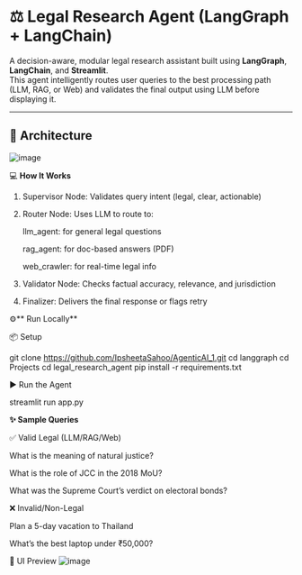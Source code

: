 # ⚖️ Legal Research Agent (LangGraph + LangChain)

A decision-aware, modular legal research assistant built using **LangGraph**, **LangChain**, and **Streamlit**.  
This agent intelligently routes user queries to the best processing path (LLM, RAG, or Web) and validates the final output using LLM before displaying it.

---

## 🧠 Architecture

![image](https://github.com/user-attachments/assets/c51d066f-9ae1-4d94-a21f-27ebf2ae7d7b)

💻 **How It Works**

1. Supervisor Node: Validates query intent (legal, clear, actionable)

2. Router Node: Uses LLM to route to:

      llm_agent: for general legal questions

      rag_agent: for doc-based answers (PDF)

      web_crawler: for real-time legal info

3. Validator Node: Checks factual accuracy, relevance, and jurisdiction

4. Finalizer: Delivers the final response or flags retry

⚙️** Run Locally**

📦 Setup

git clone https://github.com/IpsheetaSahoo/AgenticAI_1.git
cd langgraph
cd Projects
cd legal_research_agent
pip install -r requirements.txt

▶️ Run the Agent

streamlit run app.py

**✨ Sample Queries**

✅ Valid Legal (LLM/RAG/Web)

What is the meaning of natural justice?

What is the role of JCC in the 2018 MoU?

What was the Supreme Court’s verdict on electoral bonds?

❌ Invalid/Non-Legal

Plan a 5-day vacation to Thailand

What’s the best laptop under ₹50,000?

📸 UI Preview
![image](https://github.com/user-attachments/assets/5ff6682a-4c06-4386-913e-61ac25d716bf)



